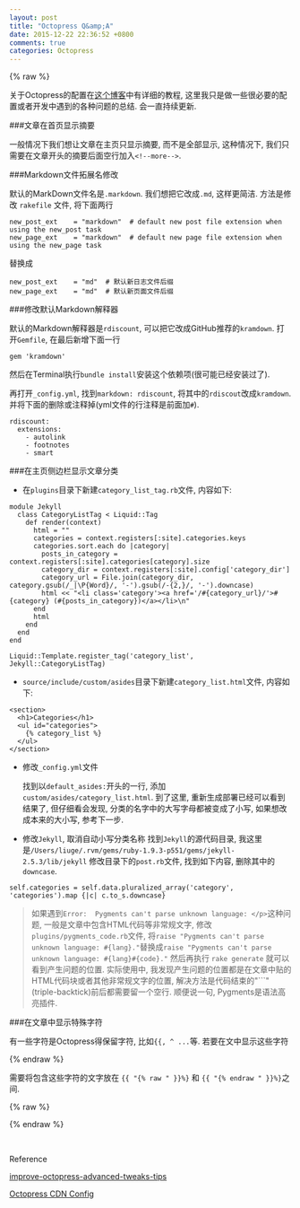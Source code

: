 ```yaml
---
layout: post
title: "Octopress Q&amp;A"
date: 2015-12-22 22:36:52 +0800
comments: true
categories: Octopress
---
```


{% raw %}

关于Octopress的配置在[这个博客](http://shengmingzhiqing.com/)中有详细的教程, 这里我只是做一些很必要的配置或者开发中遇到的各种问题的总结. 会一直持续更新.

<!--more-->

###文章在首页显示摘要

一般情况下我们想让文章在主页只显示摘要, 而不是全部显示, 这种情况下, 我们只需要在文章开头的摘要后面空行加入`<!--more-->`.

###Markdown文件拓展名修改

默认的MarkDown文件名是`.markdown`. 我们想把它改成`.md`, 这样更简洁. 方法是修改 `rakefile` 文件, 将下面两行

```
new_post_ext    = "markdown"  # default new post file extension when using the new_post task
new_page_ext    = "markdown"  # default new page file extension when using the new_page task
```

替换成

```
new_post_ext    = "md"  # 默认新日志文件后缀
new_page_ext    = "md"  # 默认新页面文件后缀
```

###修改默认Markdown解释器

默认的Markdown解释器是`rdiscount`, 可以把它改成GitHub推荐的`kramdown`. 打开`Gemfile`, 在最后新增下面一行

```
gem 'kramdown'
```

然后在Terminal执行`bundle install`安装这个依赖项(很可能已经安装过了).

再打开`_config.yml`, 找到`markdown: rdiscount`, 将其中的`rdiscout`改成`kramdown`. 并将下面的删除或注释掉(yml文件的行注释是前面加`#`).

```
rdiscount:
  extensions:
    - autolink
    - footnotes
    - smart

```

###在主页侧边栏显示文章分类

* 在`plugins`目录下新建`category_list_tag.rb`文件, 内容如下:

```
module Jekyll 
  class CategoryListTag < Liquid::Tag 
    def render(context) 
      html = "" 
      categories = context.registers[:site].categories.keys 
      categories.sort.each do |category| 
        posts_in_category = context.registers[:site].categories[category].size 
        category_dir = context.registers[:site].config['category_dir'] 
        category_url = File.join(category_dir, category.gsub(/_|\P{Word}/, '-').gsub(/-{2,}/, '-').downcase) 
        html << "<li class='category'><a href='/#{category_url}/'>#{category} (#{posts_in_category})</a></li>\n" 
      end 
      html 
    end 
  end 
end
	
Liquid::Template.register_tag('category_list', Jekyll::CategoryListTag)

```

* `source/include/custom/asides`目录下新建`category_list.html`文件, 内容如下:

```
<section>
  <h1>Categories</h1>
  <ul id="categories">
    {% category_list %}
  </ul>
</section>

```

* 修改`_config.yml`文件

	找到以`default_asides:`开头的一行, 添加`custom/asides/category_list.html`. 
	到了这里, 重新生成部署已经可以看到结果了, 但仔细看会发现, 分类的名字中的大写字母都被变成了小写, 如果想改成本来的大小写, 参考下一步.
	
* 修改`Jekyll`, 取消自动小写分类名称
	找到`Jekyll`的源代码目录, 我这里是`/Users/liuge/.rvm/gems/ruby-1.9.3-p551/gems/jekyll-2.5.3/lib/jekyll` 修改目录下的`post.rb`文件, 找到如下内容, 删除其中的`downcase`.

```
self.categories = self.data.pluralized_array('category', 'categories').map {|c| c.to_s.downcase}

```

> 如果遇到`Error:  Pygments can't parse unknown language: </p>`这种问题, 一般是文章中包含HTML代码等非常规文字, 修改`plugins/pygments_code.rb`文件, 将`raise "Pygments can't parse unknown language: #{lang}."`替换成`raise "Pygments can't parse unknown language: #{lang}#{code}."` 然后再执行 `rake generate` 就可以看到产生问题的位置. 实际使用中, 我发现产生问题的位置都是在文章中贴的HTML代码块或者其他非常规文字的位置, 解决方法是代码结束的"```"(triple-backtick)前后都需要留一个空行. 顺便说一句, Pygments是语法高亮插件.

###在文章中显示特殊字符

有一些字符是Octopress得保留字符, 比如`{{, ^ ...`等. 若要在文中显示这些字符

{% endraw %}

需要将包含这些字符的文字放在 `{{ "{% raw " }}%}` 和 `{{ "{% endraw " }}%}`之间.

{% raw %}




{% endraw %}

<br>

Reference

[improve-octopress-advanced-tweaks-tips](http://www.narga.net/improve-octopress-advanced-tweaks-tips/)

[Octopress CDN Config](http://i.rexdf.org/blog/2014/09/26/octopressbo-ke-geng-xin-ri-zhi/)


